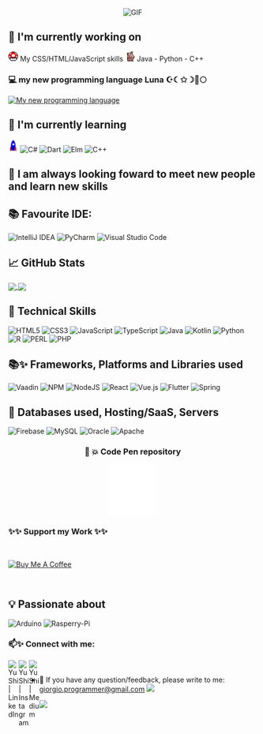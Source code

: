 <p align="center">
<img align="center" alt="GIF" src="SpaceFinal.gif"/>
 </p>

## 🔭 I'm currently working on

 <img alt="GIF" src="powerup.gif" width="20px"/> My CSS/HTML/JavaScript skills 
 <img alt="GIF" src="gandalf_parrot.gif" width="20px"/> Java - Python - C++

 ### 💻 my new programming language Luna ☪☾✩☽🌙🌕
 [![My new programming language](https://github-readme-stats.vercel.app/api/pin/?username=giorgioGTelian&repo=Luna&title_color=fff&icon_color=f9f9f9&text_color=9f9f9f&bg_color=151515)](https://github.com/giorgioGTelian/Luna)

## 🌱 I'm currently learning

 <img alt="GIF" src="Rocket.gif" width="20px"/> ![C#](https://img.shields.io/badge/c%23-%23239120.svg?style=for-the-badge&logo=c-sharp&logoColor=white) ![Dart](https://img.shields.io/badge/dart-%230175C2.svg?style=for-the-badge&logo=dart&logoColor=white) ![Elm](https://img.shields.io/badge/Elm-60B5CC?style=for-the-badge&logo=elm&logoColor=white) ![C++](https://img.shields.io/badge/c++-%2300599C.svg?style=for-the-badge&logo=c%2B%2B&logoColor=white)

## 💞️ I am always looking foward to meet new people and learn new skills
 
## 📚 Favourite IDE: 

![IntelliJ IDEA](https://img.shields.io/badge/IntelliJIDEA-000000.svg?style=for-the-badge&logo=intellij-idea&logoColor=white)
![PyCharm](https://img.shields.io/badge/pycharm-143?style=for-the-badge&logo=pycharm&logoColor=black&color=black&labelColor=green)
![Visual Studio Code](https://img.shields.io/badge/Visual%20Studio%20Code-0078d7.svg?style=for-the-badge&logo=visual-studio-code&logoColor=white)

## 📈 GitHub Stats 

<a href="https://github.com/giorgioGTelian/github-readme-stats">
  <img align="center" src="https://github-readme-stats2-giorgiogtelian.vercel.app/api/top-langs/?username=giorgioGTelian&langs_count=6&theme=dracula" />
</a>
<a href="https://github.com/giorgioGTelian/github-readme-stats">
  <img align="center" src="https://github-readme-stats2-giorgiogtelian.vercel.app/api?username=giorgioGTelian&show_icons=true&theme=dracula" />
</a>

<br>

## 💼 Technical Skills

![HTML5](https://img.shields.io/badge/html5-%23E34F26.svg?style=for-the-badge&logo=html5&logoColor=white)
![CSS3](https://img.shields.io/badge/css3-%231572B6.svg?style=for-the-badge&logo=css3&logoColor=white)
![JavaScript](https://img.shields.io/badge/javascript-%23323330.svg?style=for-the-badge&logo=javascript&logoColor=%23F7DF1E)
![TypeScript](https://img.shields.io/badge/typescript-%23007ACC.svg?style=for-the-badge&logo=typescript&logoColor=white)
![Java](https://img.shields.io/badge/java-%23ED8B00.svg?style=for-the-badge&logo=java&logoColor=white)
![Kotlin](https://img.shields.io/badge/kotlin-%237F52FF.svg?style=for-the-badge&logo=kotlin&logoColor=white)
![Python](https://img.shields.io/badge/python-3670A0?style=for-the-badge&logo=python&logoColor=ffdd54)
![R](https://img.shields.io/badge/r-%23276DC3.svg?style=for-the-badge&logo=r&logoColor=white)
![PERL](https://img.shields.io/badge/Perl-39457E?style=for-the-badge&logo=perl&logoColor=white)
![PHP](https://img.shields.io/badge/PHP-777BB4?style=for-the-badge&logo=php&logoColor=white)

## 📚✨ Frameworks, Platforms and Libraries used

![Vaadin](https://img.shields.io/badge/Vaadin-00B4F0?style=for-the-badge&logo=Vaadin&logoColor=white)
![NPM](https://img.shields.io/badge/NPM-%23CB3837.svg?style=for-the-badge&logo=npm&logoColor=white)
![NodeJS](https://img.shields.io/badge/node.js-6DA55F?style=for-the-badge&logo=node.js&logoColor=white)
![React](https://img.shields.io/badge/react-%2320232a.svg?style=for-the-badge&logo=react&logoColor=%2361DAFB)
![Vue.js](https://img.shields.io/badge/vuejs-%2335495e.svg?style=for-the-badge&logo=vuedotjs&logoColor=%234FC08D)
![Flutter](https://img.shields.io/badge/Flutter-%2302569B.svg?style=for-the-badge&logo=Flutter&logoColor=white)
![Spring](https://img.shields.io/badge/spring-%236DB33F.svg?style=for-the-badge&logo=spring&logoColor=white)
<br>

## 💾 Databases used, Hosting/SaaS, Servers

![Firebase](https://img.shields.io/badge/Firebase-039BE5?style=for-the-badge&logo=Firebase&logoColor=white)
![MySQL](https://img.shields.io/badge/mysql-%2300f.svg?style=for-the-badge&logo=mysql&logoColor=white)
![Oracle](https://img.shields.io/badge/Oracle-F80000?style=for-the-badge&logo=Oracle&logoColor=white)
![Apache](https://img.shields.io/badge/apache-%23D42029.svg?style=for-the-badge&logo=apache&logoColor=white)

<!--
<details><summary>:zap: Recent Activity</summary>

#### Blog posts ✨
 BLOG-POST-LIST:START -->
<!-- BLOG-POST-LIST:END 

</details>
-->

<!-- <codersrank-summary username="giorgiogtelian" layout="vertical"></codersrank-summary> -->

<!---
giorgioGTelian/giorgioGTelian is a ✨ special ✨ repository because its `README.md` (this file) appears on your GitHub profile.
You can click the Preview link to take a look at your changes.
---> 

<div align="center">
 <h3> 🌙 💥 Code Pen repository </h3>
  
 <a href="https://codepen.io/giorgioGTelian"> <img src="codepenLogo.png" width="100px"/> </a>
</div>


 <h3> ✨✨ Support my Work ✨✨ </h3>


<br>

<a href="https://www.buymeacoffee.com/giorgioproS" target="_blank"><img src="https://cdn.buymeacoffee.com/buttons/v2/default-blue.png" alt="Buy Me A Coffee" style="height: 60px !important;width: 217px !important;" ></a>
</p>
<br>

## 💡 Passionate about
![Arduino](https://img.shields.io/badge/Arduino-00979D?style=for-the-badge&logo=Arduino&logoColor=white)
![Rasperry-Pi](https://img.shields.io/badge/Raspberry%20Pi-A22846?style=for-the-badge&logo=Raspberry%20Pi&logoColor=white)

### 📫✨ Connect with me:

<a href="https://www.linkedin.com/in/giorgio-tassinari-518b28100/"><img align="left" src="https://raw.githubusercontent.com/yushi1007/yushi1007/main/images/linkedin.svg" alt="Yu Shi | LinkedIn" width="21px"/></a>
<a href="https://www.instagram.com/gio.tassen/"><img align="left" src="https://raw.githubusercontent.com/yushi1007/yushi1007/main/images/instagram.svg" alt="Yu Shi | Instagram" width="21px"/></a>
<a href="http://programmer.altervista.org/Web_Developer.html"><img align="left" src="https://raw.githubusercontent.com/yushi1007/yushi1007/main/images/medium.svg" alt="Yu Shi | Medium" width="21px"/></a>
</br>
- 💬 If you have any question/feedback, please write to me: giorgio.programmer@gmail.com <img src="https://github.com/TheDudeThatCode/TheDudeThatCode/blob/master/Assets/Hi.gif" width="18px"> 

<p  align="center">

[![](https://visitcount.itsvg.in/api?id=giorgioGTelian&label=Profile%20Views&color=0&icon=1&pretty=false)](https://visitcount.itsvg.in)

